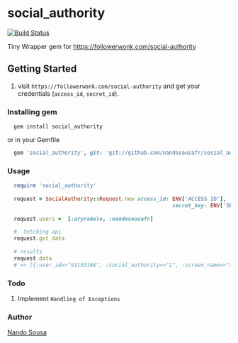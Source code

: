 # social_authority
[![Build Status](https://travis-ci.org/nandosousafr/social_authority.png?branch=master)](https://travis-ci.org/nandosousafr/social_authority)

Tiny Wrapper gem for https://followerwonk.com/social-authority

## Getting Started

1. visit `https://followerwonk.com/social-authority` and get your credentials (`access_id`, `secret_id`).

### Installing gem

```
  gem install social_authority
```
or in your Gemfile

```ruby
  gem 'social_authority', git: 'git://github.com/nandosousafr/social_authority.git'
```

### Usage

```ruby
  require 'social_authority'
  
  request = SocialAuthority::Request.new access_id: ENV['ACCESS_ID'], 
                                                    secret_key: ENV['SECRET_KEY']
  
  request.users =  [:aryrabelo, :nandosousafr]
  
  #  fetching api
  request.get_data
  
  # results
  request.data
  # => [{:user_id=>"91193168", :social_authority=>"1", :screen_name=>"aryrabelo"}, {:user_id=>"35685819", :social_authority=>"6.98", :screen_name=>"nandosousafr"}] 
```  
### Todo
1. Implement `Handling of Exceptions`


### Author
  [Nando Sousa](http://twitter.com/nandosousafr)


  


